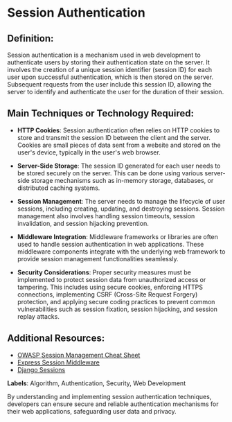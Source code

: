 # Session Authentication

## Definition:
Session authentication is a mechanism used in web development to authenticate users by storing their authentication state on the server. It involves the creation of a unique session identifier (session ID) for each user upon successful authentication, which is then stored on the server. Subsequent requests from the user include this session ID, allowing the server to identify and authenticate the user for the duration of their session.

## Main Techniques or Technology Required:

* **HTTP Cookies**: Session authentication often relies on HTTP cookies to store and transmit the session ID between the client and the server. Cookies are small pieces of data sent from a website and stored on the user's device, typically in the user's web browser.

* **Server-Side Storage**: The session ID generated for each user needs to be stored securely on the server. This can be done using various server-side storage mechanisms such as in-memory storage, databases, or distributed caching systems.

* **Session Management**: The server needs to manage the lifecycle of user sessions, including creating, updating, and destroying sessions. Session management also involves handling session timeouts, session invalidation, and session hijacking prevention.

* **Middleware Integration**: Middleware frameworks or libraries are often used to handle session authentication in web applications. These middleware components integrate with the underlying web framework to provide session management functionalities seamlessly.

* **Security Considerations**: Proper security measures must be implemented to protect session data from unauthorized access or tampering. This includes using secure cookies, enforcing HTTPS connections, implementing CSRF (Cross-Site Request Forgery) protection, and applying secure coding practices to prevent common vulnerabilities such as session fixation, session hijacking, and session replay attacks.


## Additional Resources:

* [OWASP Session Management Cheat Sheet]()
* [Express Session Middleware]()
* [Django Sessions]()

**Labels**: Algorithm, Authentication, Security, Web Development

By understanding and implementing session authentication techniques, developers can ensure secure and reliable authentication mechanisms for their web applications, safeguarding user data and privacy.
